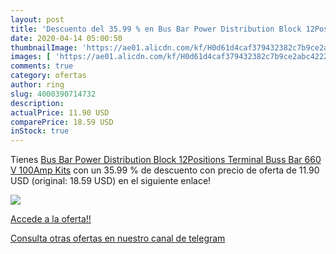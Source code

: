 ```yaml
---
layout: post
title: 'Descuento del 35.99 % en Bus Bar Power Distribution Block 12Posit'
date: 2020-04-14 05:00:50
thumbnailImage: 'https://ae01.alicdn.com/kf/H0d61d4caf379432382c7b9ce2abc4222S/Bus-Bar-Power-Distribution-Block-12Positions-Terminal-Buss-Bar-660-V-100Amp-Kits.jpeg_350x350._SL200_.jpeg'
images: [ 'https://ae01.alicdn.com/kf/H0d61d4caf379432382c7b9ce2abc4222S/Bus-Bar-Power-Distribution-Block-12Positions-Terminal-Buss-Bar-660-V-100Amp-Kits.jpeg_350x350._SL200_.jpeg' ]
comments: true
category: ofertas
author: ring
slug: 4000390714732
description:
actualPrice: 11.90 USD
comparePrice: 18.59 USD
inStock: true
---
```


Tienes [Bus Bar Power Distribution Block 12Positions Terminal Buss Bar 660 V 100Amp Kits](https://www.amazon.com/dp/4000390714732/?tag=redken08-20) con un 35.99 % de descuento con precio de oferta de 11.90 USD (original: 18.59 USD) en el siguiente enlace!

[![](https://ae01.alicdn.com/kf/H0d61d4caf379432382c7b9ce2abc4222S/Bus-Bar-Power-Distribution-Block-12Positions-Terminal-Buss-Bar-660-V-100Amp-Kits.jpeg_350x350._SL200_.jpeg)](https://www.amazon.com/dp/4000390714732/?tag=redken08-20)

[Accede a la oferta!!](https://www.amazon.com/dp/4000390714732/?tag=redken08-20)

[Consulta otras ofertas en nuestro canal de telegram](https://t.me/s/ofertas25)
